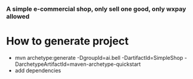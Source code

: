 ### A simple e-commercial shop, only sell one good, only wxpay allowed

# How to generate project
* mvn archetype:generate -DgroupId=ai.bell -DartifactId=SimpleShop -DarchetypeArtifactId=maven-archetype-quickstart
* add dependencies
